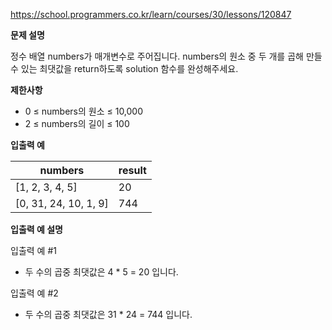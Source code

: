 https://school.programmers.co.kr/learn/courses/30/lessons/120847

**문제 설명**

정수 배열 numbers가 매개변수로 주어집니다. numbers의 원소 중 두 개를 곱해 만들 수 있는 최댓값을 return하도록 solution 함수를 완성해주세요.

**제한사항**

- 0 ≤ numbers의 원소 ≤ 10,000
- 2 ≤ numbers의 길이 ≤ 100

**입출력 예**

| numbers               | 	result |
|-----------------------|---------|
| [1, 2, 3, 4, 5]       | 	20     |
| [0, 31, 24, 10, 1, 9] | 	744    |

**입출력 예 설명**

입출력 예 #1

- 두 수의 곱중 최댓값은 4 * 5 = 20 입니다.

입출력 예 #2

- 두 수의 곱중 최댓값은 31 * 24 = 744 입니다.